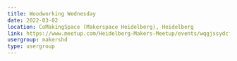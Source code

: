 ```yaml
---
title: Woodworking Wednesday
date: 2022-03-02
location: CoMakingSpace (Makerspace Heidelberg), Heidelberg
link: https://www.meetup.com/Heidelberg-Makers-Meetup/events/wqgjssydcfbdb/
usergroup: makershd
type: usergroup
---
```

